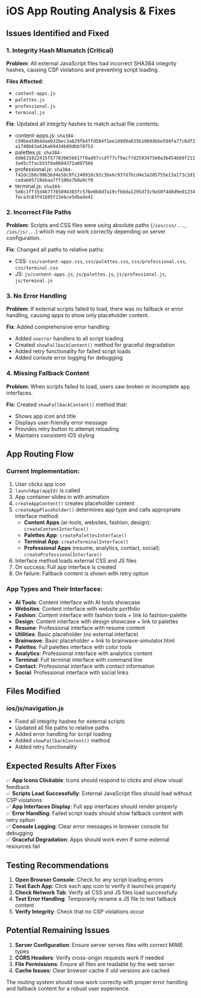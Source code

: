 # iOS App Routing Analysis & Fixes

## **Issues Identified and Fixed**

### **1. Integrity Hash Mismatch (Critical)**
**Problem**: All external JavaScript files had incorrect SHA384 integrity hashes, causing CSP violations and preventing script loading.

**Files Affected**: 
- `content-apps.js`
- `palettes.js` 
- `professional.js`
- `terminal.js`

**Fix**: Updated all integrity hashes to match actual file contents:
- content-apps.js: `sha384-c59bea58b4dae032bec3a629fb47fd584f1ee1d9d9a835b1004dbbe594fa77c6df2a1740b63a626a69434b89dbb70753`
- palettes.js: `sha384-dd6631822415f57783065b617f0ad97ccdf77cf9acf7d259347560a3b454b69f2113a45cffacb53fda0604372a897566`
- professional.js: `sha384-f42dc2b6c08636d4e56c0fc240916c92c3be6c937d7bcd4e3a205755e13a173c2d1cedab05710ebaa7ff106e7b0a9cf9`
- terminal.js: `sha384-5d8c1ff35d4677765894303fc576e0b8d7a19cfbbda1295d73c9a50f4d8d9e01234feca3c83fd1685f23ebce5dbade41`

### **2. Incorrect File Paths**
**Problem**: Scripts and CSS files were using absolute paths (`/ios/css/...`, `/ios/js/...`) which may not work correctly depending on server configuration.

**Fix**: Changed all paths to relative paths:
- CSS: `css/content-apps.css`, `css/palettes.css`, `css/professional.css`, `css/terminal.css`
- JS: `js/content-apps.js`, `js/palettes.js`, `js/professional.js`, `js/terminal.js`

### **3. No Error Handling**
**Problem**: If external scripts failed to load, there was no fallback or error handling, causing apps to show only placeholder content.

**Fix**: Added comprehensive error handling:
- Added `onerror` handlers to all script loading
- Created `showFallbackContent()` method for graceful degradation
- Added retry functionality for failed script loads
- Added console error logging for debugging

### **4. Missing Fallback Content**
**Problem**: When scripts failed to load, users saw broken or incomplete app interfaces.

**Fix**: Created `showFallbackContent()` method that:
- Shows app icon and title
- Displays user-friendly error message
- Provides retry button to attempt reloading
- Maintains consistent iOS styling

## **App Routing Flow**

### **Current Implementation**:
1. User clicks app icon
2. `launchApp(appId)` is called
3. App container slides in with animation
4. `createAppContent()` creates placeholder content
5. `createAppPlaceholder()` determines app type and calls appropriate interface method:
   - **Content Apps** (ai-tools, websites, fashion, design): `createContentInterface()`
   - **Palettes App**: `createPalettesInterface()`
   - **Terminal App**: `createTerminalInterface()`
   - **Professional Apps** (resume, analytics, contact, social): `createProfessionalInterface()`
6. Interface method loads external CSS and JS files
7. On success: Full app interface is created
8. On failure: Fallback content is shown with retry option

### **App Types and Their Interfaces**:
- **AI Tools**: Content interface with AI tools showcase
- **Websites**: Content interface with website portfolio
- **Fashion**: Content interface with fashion tools + link to fashion-palette
- **Design**: Content interface with design showcase + link to palettes
- **Resume**: Professional interface with resume content
- **Utilities**: Basic placeholder (no external interface)
- **Brainwave**: Basic placeholder + link to brainwave-simulator.html
- **Palettes**: Full palettes interface with color tools
- **Analytics**: Professional interface with analytics content
- **Terminal**: Full terminal interface with command line
- **Contact**: Professional interface with contact information
- **Social**: Professional interface with social links

## **Files Modified**

### **ios/js/navigation.js**
- Fixed all integrity hashes for external scripts
- Updated all file paths to relative paths
- Added error handling for script loading
- Added `showFallbackContent()` method
- Added retry functionality

## **Expected Results After Fixes**

✅ **App Icons Clickable**: Icons should respond to clicks and show visual feedback  
✅ **Scripts Load Successfully**: External JavaScript files should load without CSP violations  
✅ **App Interfaces Display**: Full app interfaces should render properly  
✅ **Error Handling**: Failed script loads should show fallback content with retry option  
✅ **Console Logging**: Clear error messages in browser console for debugging  
✅ **Graceful Degradation**: Apps should work even if some external resources fail  

## **Testing Recommendations**

1. **Open Browser Console**: Check for any script loading errors
2. **Test Each App**: Click each app icon to verify it launches properly
3. **Check Network Tab**: Verify all CSS and JS files load successfully
4. **Test Error Handling**: Temporarily rename a JS file to test fallback content
5. **Verify Integrity**: Check that no CSP violations occur

## **Potential Remaining Issues**

1. **Server Configuration**: Ensure server serves files with correct MIME types
2. **CORS Headers**: Verify cross-origin requests work if needed
3. **File Permissions**: Ensure all files are readable by the web server
4. **Cache Issues**: Clear browser cache if old versions are cached

The routing system should now work correctly with proper error handling and fallback content for a robust user experience.